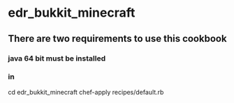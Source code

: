 # edr_bukkit_minecraft

## There are two requirements to use this cookbook

### java 64 bit must be installed
### in

cd edr_bukkit_minecraft
chef-apply recipes/default.rb

